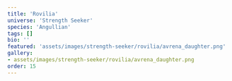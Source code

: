 ```yaml
---
title: 'Rovilia'
universe: 'Strength Seeker'
species: 'Angullian'
tags: []
bio: ''
featured: 'assets/images/strength-seeker/rovilia/avrena_daughter.png'
gallery:
- assets/images/strength-seeker/rovilia/avrena_daughter.png
order: 15
---
```

